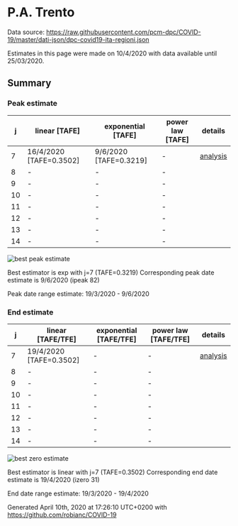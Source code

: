 # P.A. Trento


Data source: https://raw.githubusercontent.com/pcm-dpc/COVID-19/master/dati-json/dpc-covid19-ita-regioni.json

Estimates in this page were made on 10/4/2020 with data available until 25/03/2020.


## Summary 

### Peak estimate 
|j|linear [TAFE]|exponential [TAFE]|power law [TAFE]|details|
|---|----|-----------|---------|-------|
|7|16/4/2020 [TAFE=0.3502]|9/6/2020 [TAFE=0.3219]|-|[analysis](COVID-19_p.a._trento_j7_2020-03-25.md)|
|8|-|-|-||
|9|-|-|-||
|10|-|-|-||
|11|-|-|-||
|12|-|-|-||
|13|-|-|-||
|14|-|-|-||

![best peak estimate](COVID-19_p.a._trento_j7_2020-03-25.png)

Best estimator is exp with j=7 (TAFE=0.3219)
Corresponding peak date estimate is 9/6/2020 (ipeak 82)


Peak date range estimate: 19/3/2020 - 9/6/2020

### End estimate 
|j|linear [TAFE/TFE]|exponential [TAFE/TFE]|power law [TAFE/TFE]|details|
|---|----|-----------|---------|-------|
|7|19/4/2020 [TAFE=0.3502]|-|-|[analysis](COVID-19_p.a._trento_j7_2020-03-25.md)|
|8|-|-|-||
|9|-|-|-||
|10|-|-|-||
|11|-|-|-||
|12|-|-|-||
|13|-|-|-||
|14|-|-|-||

![best zero estimate](COVID-19_p.a._trento_j7_2020-03-25.png)

Best estimator is linear with j=7 (TAFE=0.3502)
Corresponding end date estimate is 19/4/2020 (izero 31)


End date range estimate: 19/3/2020 - 19/4/2020

Generated April 10th, 2020 at 17:26:10 UTC+0200 with https://github.com/robianc/COVID-19
